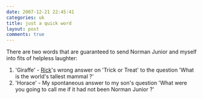 ```yaml
---
date: 2007-12-21 22:45:41
categories: uk
title: just a quick word
layout: post
comments: true
---
```

There are two words that are guaranteed to send Norman Junior and myself
into fits of helpless laughter:

1. 'Giraffe' - [Rick](http://www.bbc.co.uk/bbcfour/leadballoon/)'s
   wrong answer on 'Trick or Treat' to the question 'What is the
   world's tallest mammal ?'
2. 'Horace' - My spontaneous answer to my son's question 'What were you
   going to call me if it had not been Norman Junior ?'
